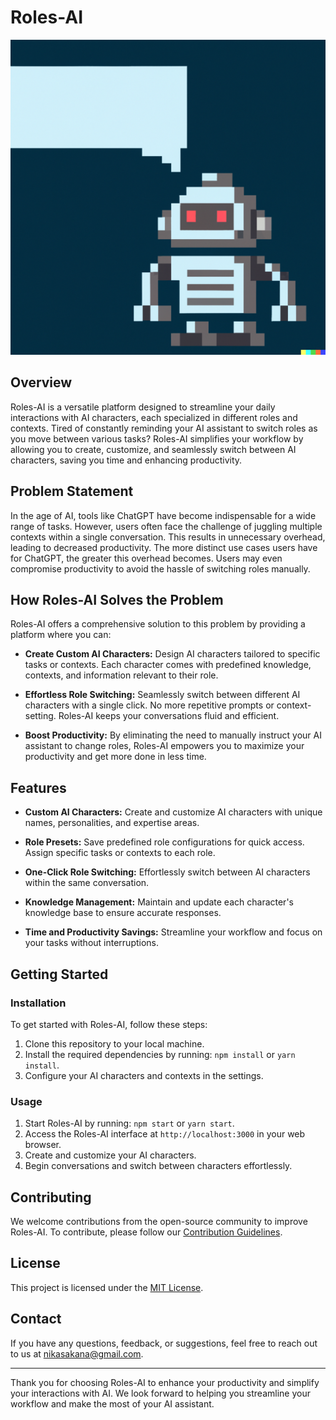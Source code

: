 # Roles-AI

![Roles-AI Logo](./assets/icon.png)

## Overview

Roles-AI is a versatile platform designed to streamline your daily interactions with AI characters, each specialized in different roles and contexts. Tired of constantly reminding your AI assistant to switch roles as you move between various tasks? Roles-AI simplifies your workflow by allowing you to create, customize, and seamlessly switch between AI characters, saving you time and enhancing productivity.

## Problem Statement

In the age of AI, tools like ChatGPT have become indispensable for a wide range of tasks. However, users often face the challenge of juggling multiple contexts within a single conversation. This results in unnecessary overhead, leading to decreased productivity. The more distinct use cases users have for ChatGPT, the greater this overhead becomes. Users may even compromise productivity to avoid the hassle of switching roles manually.

## How Roles-AI Solves the Problem

Roles-AI offers a comprehensive solution to this problem by providing a platform where you can:

- **Create Custom AI Characters:** Design AI characters tailored to specific tasks or contexts. Each character comes with predefined knowledge, contexts, and information relevant to their role.

- **Effortless Role Switching:** Seamlessly switch between different AI characters with a single click. No more repetitive prompts or context-setting. Roles-AI keeps your conversations fluid and efficient.

- **Boost Productivity:** By eliminating the need to manually instruct your AI assistant to change roles, Roles-AI empowers you to maximize your productivity and get more done in less time.

## Features

- **Custom AI Characters:** Create and customize AI characters with unique names, personalities, and expertise areas.

- **Role Presets:** Save predefined role configurations for quick access. Assign specific tasks or contexts to each role.

- **One-Click Role Switching:** Effortlessly switch between AI characters within the same conversation.

- **Knowledge Management:** Maintain and update each character's knowledge base to ensure accurate responses.

- **Time and Productivity Savings:** Streamline your workflow and focus on your tasks without interruptions.

## Getting Started

### Installation

To get started with Roles-AI, follow these steps:

1. Clone this repository to your local machine.
2. Install the required dependencies by running: `npm install` or `yarn install`.
3. Configure your AI characters and contexts in the settings.

### Usage

1. Start Roles-AI by running: `npm start` or `yarn start`.
2. Access the Roles-AI interface at `http://localhost:3000` in your web browser.
3. Create and customize your AI characters.
4. Begin conversations and switch between characters effortlessly.

## Contributing

We welcome contributions from the open-source community to improve Roles-AI. To contribute, please follow our [Contribution Guidelines](CONTRIBUTING.md).

## License

This project is licensed under the [MIT License](LICENSE).

## Contact

If you have any questions, feedback, or suggestions, feel free to reach out to us at [nikasakana@gmail.com](mailto:nikasakana@gmail.com).

---

Thank you for choosing Roles-AI to enhance your productivity and simplify your interactions with AI. We look forward to helping you streamline your workflow and make the most of your AI assistant.

